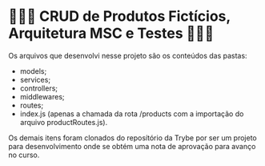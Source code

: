 # 👨🏾‍💻 CRUD de Produtos Fictícios, Arquitetura MSC e Testes 👨🏾‍💻

Os arquivos que desenvolvi nesse projeto são os conteúdos das pastas:

- models;
- services;
- controllers;
- middlewares;
- routes;
- index.js (apenas a chamada da rota /products com a importação do arquivo productRoutes.js).

Os demais itens foram clonados do reposítório da Trybe por ser um projeto para desenvolvimento onde se obtém uma nota de aprovação para avanço no curso.

<!-- Olá, Tryber!
Esse é apenas um arquivo inicial para o README do seu projeto.
É essencial que você preencha esse documento por conta própria, ok?
Não deixe de usar nossas dicas de escrita de README de projetos, e deixe sua criatividade brilhar!
⚠️ IMPORTANTE: você precisa deixar nítido:
- quais arquivos/pastas foram desenvolvidos por você; 
- quais arquivos/pastas foram desenvolvidos por outra pessoa estudante;
- quais arquivos/pastas foram desenvolvidos pela Trybe.
-->

